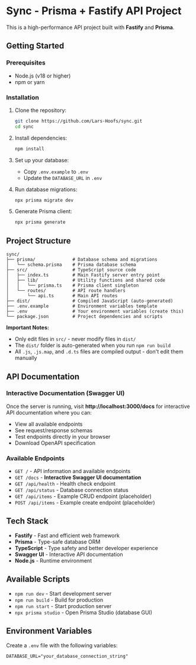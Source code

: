 # Sync - Prisma + Fastify API Project

This is a high-performance API project built with **Fastify** and **Prisma**.

## Getting Started

### Prerequisites
- Node.js (v18 or higher)
- npm or yarn

### Installation

1. Clone the repository:
   ```bash
   git clone https://github.com/Lars-Hoofs/sync.git
   cd sync
   ```

2. Install dependencies:
   ```bash
   npm install
   ```

3. Set up your database:
   - Copy `.env.example` to `.env`
   - Update the `DATABASE_URL` in `.env`

4. Run database migrations:
   ```bash
   npx prisma migrate dev
   ```

5. Generate Prisma client:
   ```bash
   npx prisma generate
   ```

## Project Structure

```
sync/
├── prisma/              # Database schema and migrations
│   └── schema.prisma    # Prisma database schema
├── src/                 # TypeScript source code
│   ├── index.ts         # Main Fastify server entry point
│   ├── lib/             # Utility functions and shared code
│   │   └── prisma.ts    # Prisma client singleton
│   └── routes/          # API route handlers
│       └── api.ts       # Main API routes
├── dist/                # Compiled JavaScript (auto-generated)
├── .env.example         # Environment variables template
├── .env                 # Your environment variables (create this)
└── package.json         # Project dependencies and scripts
```

**Important Notes:**
- Only edit files in `src/` - never modify files in `dist/`
- The `dist/` folder is auto-generated when you run `npm run build`
- All `.js`, `.js.map`, and `.d.ts` files are compiled output - don't edit them manually

## API Documentation

### Interactive Documentation (Swagger UI)
Once the server is running, visit **http://localhost:3000/docs** for interactive API documentation where you can:
- View all available endpoints
- See request/response schemas
- Test endpoints directly in your browser
- Download OpenAPI specification

### Available Endpoints

- `GET /` - API information and available endpoints
- `GET /docs` - **Interactive Swagger UI documentation**
- `GET /api/health` - Health check endpoint  
- `GET /api/status` - Database connection status
- `GET /api/items` - Example CRUD endpoint (placeholder)
- `POST /api/items` - Example create endpoint (placeholder)

## Tech Stack

- **Fastify** - Fast and efficient web framework
- **Prisma** - Type-safe database ORM
- **TypeScript** - Type safety and better developer experience
- **Swagger UI** - Interactive API documentation
- **Node.js** - Runtime environment

## Available Scripts

- `npm run dev` - Start development server
- `npm run build` - Build for production
- `npm run start` - Start production server
- `npx prisma studio` - Open Prisma Studio (database GUI)

## Environment Variables

Create a `.env` file with the following variables:

```
DATABASE_URL="your_database_connection_string"
```
